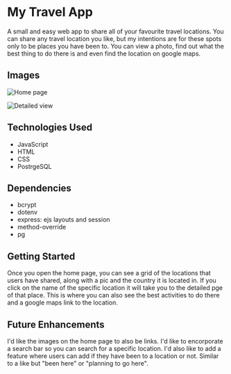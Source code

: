 # My Travel App

A small and easy web app to share all of your favourite travel locations. You can share any travel location you like, but my intentions are for these spots only to be places you have been to. You can view a photo, find out what the best thing to do there is and even find the location on google maps.

## Images

![Home page](./screenshots/home_page.png)

![Detailed view](./screenshots/detail_page.png)

## Technologies Used
- JavaScript
- HTML
- CSS
- PostrgeSQL

## Dependencies
- bcrypt
- dotenv
- express: ejs layouts and session
- method-override
- pg

## Getting Started
Once you open the home page, you can see a grid of the locations that users have shared, along with a pic and the country it is located in. If you click on the name of the specific location it will take you to the detailed pge of that place. This is where you can also see the best activities to do there and a google maps link to the location.

## Future Enhancements
I'd like the images on the home page to also be links. I'd like to encorporate a search bar so you can search for a specific location. I'd also like to add a feature where users can add if they have been to a location or not. Similar to a like but "been here" or "planning to go here".

